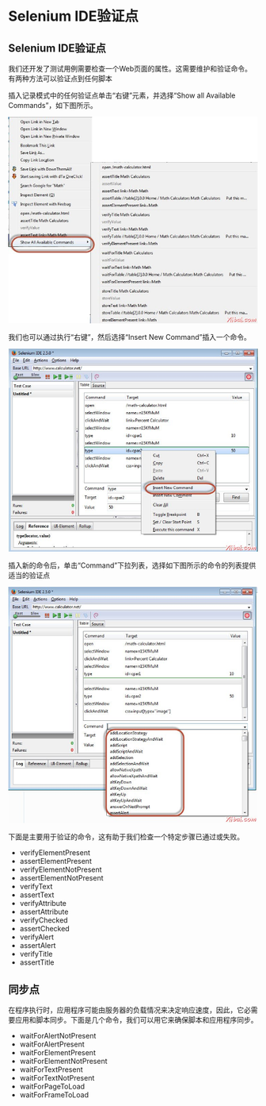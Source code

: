 # Selenium IDE验证点

## Selenium IDE验证点

我们还开发了测试用例需要检查一个Web页面的属性。这需要维护和验证命令。有两种方法可以验证点到任何脚本

插入记录模式中的任何验证点单击“右键”元素，并选择“Show all Available Commands”，如下图所示。

![selenium ide 21](images/21141S311-0.jpg)

我们也可以通过执行“右键”，然后选择“Insert New Command”插入一个命令。

![selenium ide 22](images/21141T5B-1.jpg)

插入新的命令后，单击“Command”下拉列表，选择如下图所示的命令的列表提供适当的验证点

![selenium ide 23](images/21141Q1H-2.jpg)

下面是主要用于验证的命令，这有助于我们检查一个特定步骤已通过或失败。

- verifyElementPresent
- assertElementPresent
- verifyElementNotPresent
- assertElementNotPresent
- verifyText
- assertText
- verifyAttribute
- assertAttribute
- verifyChecked
- assertChecked
- verifyAlert
- assertAlert
- verifyTitle
- assertTitle

## 同步点

在程序执行时，应用程序可能由服务器的负载情况来决定响应速度，因此，它必需要应用和脚本同步。下面是几个命令，我们可以用它来确保脚本和应用程序同步。

- waitForAlertNotPresent
- waitForAlertPresent
- waitForElementPresent
- waitForElementNotPresent
- waitForTextPresent
- waitForTextNotPresent
- waitForPageToLoad
- waitForFrameToLoad
